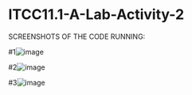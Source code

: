 # ITCC11.1-A-Lab-Activity-2 
SCREENSHOTS OF THE CODE RUNNING:

#1![image](https://github.com/user-attachments/assets/186fc102-fa0e-4e5c-a277-0fd55262b389)



#2![image](https://github.com/user-attachments/assets/570aa732-9ff0-47f4-90fe-abd6528eda25)



#3![image](https://github.com/user-attachments/assets/7043ca1e-b561-494f-9b5e-db020f887e4f)

